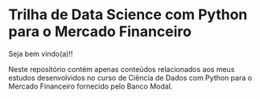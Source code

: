 # Trilha de Data Science com Python para o Mercado Financeiro

Seja bem vindo(a)!!

Neste repositório contém apenas conteúdos relacionados aos meus estudos desenvolvidos no curso de Ciência de Dados com Python para o Mercado Financeiro fornecido pelo Banco Modal.
